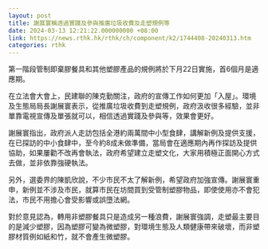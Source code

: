 ```yaml
---
layout: post
title: 謝展寰稱透過實踐及參與推廣垃圾收費及走塑規例等
date: 2024-03-13 12:21:22.000000000 +08:00
link: https://news.rthk.hk/rthk/ch/component/k2/1744408-20240313.htm
categories: rthk
---
```


第一階段管制即棄膠餐具和其他塑膠產品的規例將於下月22日實施，首6個月是適應期。

在立法會大會上，民建聯的陳克勤關注，政府的宣傳工作如何更加「入屋」。環境及生態局局長謝展寰表示，從推廣垃圾收費到走塑規例，政府汲收很多經驗，並非單靠電視宣傳及單張就可以，相信透過實踐及參與等，效果會更好。

謝展寰指出，政府派人走訪包括全港約兩萬間中小型食肆，講解新例及提供支援，在已探訪的中小食肆中，至今約8成未做準備，當局會在適應期內再作探訪及提供協助，如果屢勸不改再會執法，政府希望建立走塑文化，大家用積極正面開心方式去做，並非依靠強硬執法。

另外，選委界的陳凱欣說，不少市民不太了解新例，希望政府加強宣傳。謝展寰重申，新例並不涉及市民，就算市民在坊間買到受管制塑膠物品，即使使用亦不會犯法，市民不用擔心會受影響或誤墮法網。

對於意見認為，轉用非塑膠餐具只是造成另一種浪費，謝展寰強調，走塑最主要目的是減少塑膠，因為塑膠可變為微塑膠，對環境生態及人類健康帶來破壞，而非塑膠材質例如紙和竹，就不會產生微塑膠。
